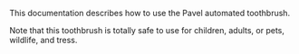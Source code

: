 This documentation describes how to use the Pavel automated toothbrush.

Note that this toothbrush is totally safe to use for children, adults, or pets, wildlife, and tress.
